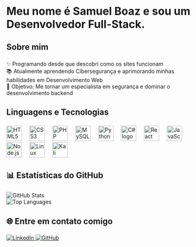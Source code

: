 <h1 align="left">Meu nome é Samuel Boaz e sou um Desenvolvedor Full-Stack.</h1>

###

<h2 align="left">Sobre mim</h2>

###

<p align="left">
✨ Programando desde que descobri como os sites funcionam <br>
📚 Atualmente aprendendo Cibersegurança e aprimorando minhas habilidades em Desenvolvimento Web <br>
🎯 Objetivo: Me tornar um especialista em segurança e dominar o desenvolvimento backend <br>
</p>

###

<h2 align="left">Linguagens e Tecnologias</h2>

###

<div align="left">
  <img src="https://cdn.jsdelivr.net/gh/devicons/devicon/icons/html5/html5-original.svg" height="40" alt="HTML5 logo" />
  <img width="12" />
  <img src="https://cdn.jsdelivr.net/gh/devicons/devicon/icons/css3/css3-original.svg" height="40" alt="CSS3 logo" />
  <img width="12" />
  <img src="https://cdn.jsdelivr.net/gh/devicons/devicon/icons/php/php-original.svg" height="40" alt="PHP logo" />
  <img width="12" />
  <img src="https://cdn.jsdelivr.net/gh/devicons/devicon/icons/mysql/mysql-original.svg" height="40" alt="MySQL logo" />
  <img width="12" />
  <img src="https://cdn.jsdelivr.net/gh/devicons/devicon/icons/python/python-original.svg" height="40" alt="Python logo" />
  <img width="12" />
  <img src="https://cdn.jsdelivr.net/gh/devicons/devicon/icons/csharp/csharp-original.svg" height="40" alt="C# logo" />
  <img width="12" />
  <img src="https://cdn.jsdelivr.net/gh/devicons/devicon/icons/react/react-original.svg" height="40" alt="React logo" />
  <img width="12" />
  <img src="https://cdn.jsdelivr.net/gh/devicons/devicon/icons/javascript/javascript-original.svg" height="40" alt="JavaScript logo" />
  <img width="12" />
  <img src="https://cdn.jsdelivr.net/gh/devicons/devicon/icons/nodejs/nodejs-original.svg" height="40" alt="Node.js logo" />
  <img width="12" />
  <!-- Ícones adicionais de segurança e sistema -->
  <img src="https://cdn.jsdelivr.net/gh/devicons/devicon/icons/linux/linux-original.svg" height="40" alt="Linux logo" />
  <img width="12" />
  <img src="https://upload.wikimedia.org/wikipedia/commons/2/2d/Kali_Linux_2.0_wordmark.svg" height="40" alt="Kali Linux logo" />
</div>

###

<h2 align="left">📊 Estatísticas do GitHub</h2>

###

<div align="left">
  <img src="https://github-readme-stats.vercel.app/api?username=Samu3lb0az&show_icons=true&theme=dark" alt="GitHub Stats" />
  <br>
  <img src="https://github-readme-stats.vercel.app/api/top-langs/?username=Samu3lb0az&layout=compact&theme=dark" alt="Top Languages" />
</div>

###

<h2 align="left">🌐 Entre em contato comigo</h2>

###

<p align="left">
  <a href="https://www.linkedin.com/in/samuel-boaz-gon%C3%A7alves/" target="_blank">
    <img src="https://img.shields.io/badge/LinkedIn-0077B5?style=for-the-badge&logo=linkedin&logoColor=white" alt="LinkedIn">
  </a>
  <a href="https://github.com/Samu3lb0az" target="_blank">
    <img src="https://img.shields.io/badge/GitHub-181717?style=for-the-badge&logo=github&logoColor=white" alt="GitHub">
  </a>
</p>
